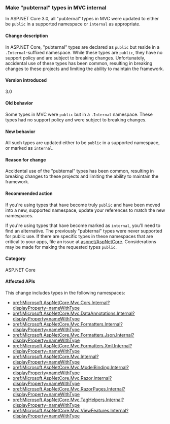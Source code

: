 ### Make "pubternal" types in MVC internal

In ASP.NET Core 3.0, all "pubternal" types in MVC were updated to either be `public` in a supported namespace or `internal` as appropriate.

#### Change description

In ASP.NET Core, "pubternal" types are declared as `public` but reside in a `.Internal`-suffixed namespace. While these types are `public`, they have no support policy and are subject to breaking changes. Unfortunately, accidental use of these types has been common, resulting in breaking changes to these projects and limiting the ability to maintain the framework.

#### Version introduced

3.0

#### Old behavior

Some types in MVC were `public` but in a `.Internal` namespace. These types had no support policy and were subject to breaking changes.

#### New behavior

All such types are updated either to be `public` in a supported namespace, or marked as `internal`.

#### Reason for change

Accidental use of the "pubternal" types has been common, resulting in breaking changes to these projects and limiting the ability to maintain the framework.

#### Recommended action

If you're using types that have become truly `public` and have been moved into a new, supported namespace, update your references to match the new namespaces.

If you're using types that have become marked as `internal`, you'll need to find an alternative. The previously "pubternal" types were never supported for public use. If there are specific types in these namespaces that are critical to your apps, file an issue at [aspnet/AspNetCore](https://github.com/aspnet/AspNetCore/issues). Considerations may be made for making the requested types `public`.

#### Category

ASP.NET Core

#### Affected APIs

This change includes types in the following namespaces:

- <xref:Microsoft.AspNetCore.Mvc.Cors.Internal?displayProperty=nameWithType>
- <xref:Microsoft.AspNetCore.Mvc.DataAnnotations.Internal?displayProperty=nameWithType>
- <xref:Microsoft.AspNetCore.Mvc.Formatters.Internal?displayProperty=nameWithType>
- <xref:Microsoft.AspNetCore.Mvc.Formatters.Json.Internal?displayProperty=nameWithType>
- <xref:Microsoft.AspNetCore.Mvc.Formatters.Xml.Internal?displayProperty=nameWithType>
- <xref:Microsoft.AspNetCore.Mvc.Internal?displayProperty=nameWithType>
- <xref:Microsoft.AspNetCore.Mvc.ModelBinding.Internal?displayProperty=nameWithType>
- <xref:Microsoft.AspNetCore.Mvc.Razor.Internal?displayProperty=nameWithType>
- <xref:Microsoft.AspNetCore.Mvc.RazorPages.Internal?displayProperty=nameWithType>
- <xref:Microsoft.AspNetCore.Mvc.TagHelpers.Internal?displayProperty=nameWithType>
- <xref:Microsoft.AspNetCore.Mvc.ViewFeatures.Internal?displayProperty=nameWithType>

<!--

#### Affected APIs

- `N:Microsoft.AspNetCore.Mvc.Cors.Internal`
- `N:Microsoft.AspNetCore.Mvc.DataAnnotations.Internal`
- `N:Microsoft.AspNetCore.Mvc.Formatters.Internal`
- `N:Microsoft.AspNetCore.Mvc.Formatters.Json.Internal`
- `N:Microsoft.AspNetCore.Mvc.Formatters.Xml.Internal`
- `N:Microsoft.AspNetCore.Mvc.Internal`
- `N:Microsoft.AspNetCore.Mvc.ModelBinding.Internal`
- `N:Microsoft.AspNetCore.Mvc.Razor.Internal`
- `N:Microsoft.AspNetCore.Mvc.RazorPages.Internal`
- `N:Microsoft.AspNetCore.Mvc.TagHelpers.Internal`
- `N:Microsoft.AspNetCore.Mvc.ViewFeatures.Internal`

-->
